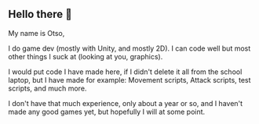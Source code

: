 ## Hello there 👋
My name is Otso,

I do game dev (mostly with Unity, and mostly 2D).
I can code well but most other things I suck at (looking at you, graphics).

I would put code I have made here, if I didn't delete it all from the school laptop, but 
I have made for example: Movement scripts, Attack scripts, test scripts, and much more.

I don't have that much experience, only about a year or so, and I haven't made any good games yet,
but hopefully I will at some point.
